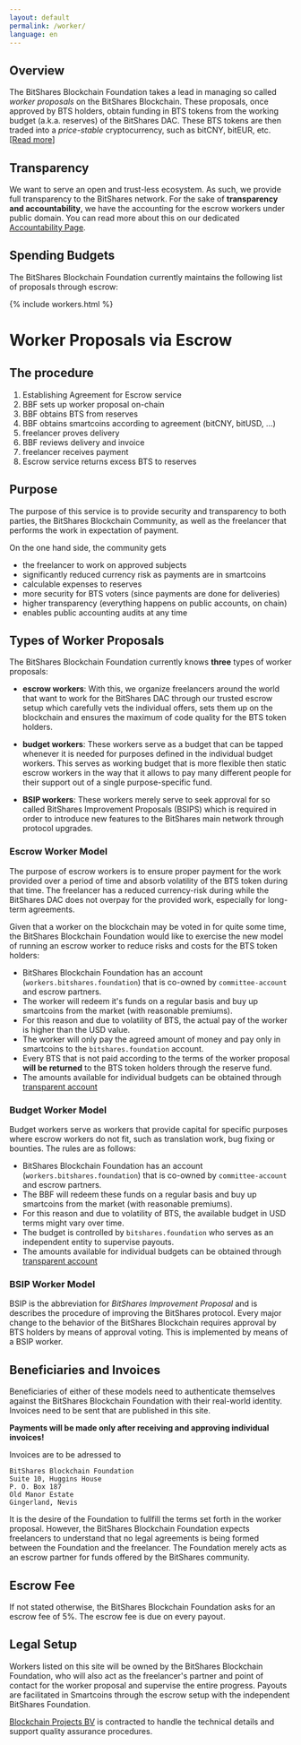 ```yaml
---
layout: default
permalink: /worker/
language: en
---
```


## Overview

The BitShares Blockchain Foundation takes a lead in managing so called
*worker proposals* on the BitShares Blockchain. These proposals, once
approved by BTS holders, obtain funding in BTS tokens from the working
budget (a.k.a. reserves) of the BitShares DAC. These BTS tokens are then
traded into a *price-stable* cryptocurrency, such as bitCNY, bitEUR,
etc. \[[Read more](#worker-proposals-via-escrow)\]

## Transparency

We want to serve an open and trust-less ecosystem. As such, we provide
full transparency to the BitShares network.
For the sake of **transparency and accountability**, we have the
accounting for the escrow workers under public domain. You can read more
about this on our dedicated [Accountability Page](/accounting).

## Spending Budgets

The BitShares Blockchain Foundation currently maintains the following
list of proposals through escrow:

{% include workers.html %}

# Worker Proposals via Escrow

## The procedure

1. Establishing Agreement for Escrow service
2. BBF sets up worker proposal on-chain
3. BBF obtains BTS from reserves
4. BBF obtains smartcoins according to agreement (bitCNY, bitUSD, ...)
5. freelancer proves delivery
6. BBF reviews delivery and invoice
7. freelancer receives payment
8. Escrow service returns excess BTS to reserves

## Purpose

The purpose of this service is to provide security and transparency to
both parties, the BitShares Blockchain Community, as well as the
freelancer that performs the work in expectation of payment.

On the one hand side, the community gets

 * the freelancer to work on approved subjects
 * significantly reduced currency risk as payments are in smartcoins
 * calculable expenses to reserves
 * more security for BTS voters (since payments are done for deliveries)
 * higher transparency (everything happens on public accounts, on chain)
 * enables public accounting audits at any time

## Types of Worker Proposals

The BitShares Blockchain Foundation currently knows **three** types of
worker proposals:

* **escrow workers**: With this, we organize
  freelancers around the world that want to work for the BitShares DAC
  through our trusted escrow setup which carefully vets the individual
  offers, sets them up on the blockchain and ensures the maximum of code
  quality for the BTS token holders.

* **budget workers**: These workers serve as a budget
  that can be tapped whenever it is needed for purposes defined in the
  individual budget workers. This serves as working budget that is more
  flexible then static escrow workers in the way that it allows to pay
  many different people for their support out of a single purpose-specific
  fund.

* **BSIP workers**: These workers merely serve to seek
  approval for so called BitShares Improvement Proposals (BSIPS) which
  is required in order to introduce new features to the BitShares main
  network through protocol upgrades.

### Escrow Worker Model

The purpose of escrow workers is to ensure proper payment for the work
provided over a period of time and absorb volatility of the BTS token
during that time. The freelancer has a reduced currency-risk during
while the BitShares DAC does not overpay for the provided work,
especially for long-term agreements.

Given that a worker on the blockchain may be voted in for quite some
time, the BitShares Blockchain Foundation would like to exercise the new
model of running an escrow worker to reduce risks and costs for the BTS
token holders:

* BitShares Blockchain Foundation has an account (`workers.bitshares.foundation`) that is co-owned by `committee-account` and escrow partners.
* The worker will redeem it's funds on a regular basis and buy up smartcoins from the market (with reasonable premiums).
* For this reason and due to volatility of BTS, the actual pay of the worker is higher than the USD value.
* The worker will only pay the agreed amount of money and pay only in smartcoins to the `bitshares.foundation` account.
* Every BTS that is not paid according to the terms of the worker proposal **will be returned** to the BTS token holders through the reserve fund.
* The amounts available for individual budgets can be obtained through [transparent account](/accounting)

### Budget Worker Model

Budget workers serve as workers that provide capital for specific
purposes where escrow workers do not fit, such as translation work,
bug fixing or bounties. The rules are as follows:

* BitShares Blockchain Foundation has an account (`workers.bitshares.foundation`) that is co-owned by `committee-account` and escrow partners.
* The BBF will redeem these funds on a regular basis and buy up smartcoins from the market (with reasonable premiums).
* For this reason and due to volatility of BTS, the available budget in USD terms might vary over time.
* The budget is controlled by `bitshares.foundation` who serves as an independent entity to supervise payouts.
* The amounts available for individual budgets can be obtained through [transparent account](/accounting)

### BSIP Worker Model

BSIP is the abbreviation for *BitShares Improvement Proposal* and is
describes the procedure of improving the BitShares protocol. Every major
change to the behavior of the BitShares Blockchain requires approval by
BTS holders by means of approval voting. This is implemented by means of
a BSIP worker.

## Beneficiaries and Invoices

Beneficiaries of either of these models need to authenticate themselves
against the BitShares Blockchain Foundation with their real-world identity.
Invoices need to be sent that are published in this site.

**Payments will be made only after receiving and approving individual invoices!**

Invoices are to be adressed to

    BitShares Blockchain Foundation
    Suite 10, Huggins House
    P. O. Box 187
    Old Manor Estate
    Gingerland, Nevis

It is the desire of the Foundation to fullfill the terms set forth in
the worker proposal. However, the BitShares Blockchain Foundation
expects freelancers to understand that no legal agreements is being
formed between the Foundation and the freelancer. The Foundation merely
acts as an escrow partner for funds offered by the BitShares community. 

## Escrow Fee

If not stated otherwise, the BitShares Blockchain Foundation asks for an
escrow fee of 5%. The escrow fee is due on every payout.

## Legal Setup

Workers listed on this site will be owned by the BitShares Blockchain
Foundation, who will also act as the freelancer's partner and point of
contact for the worker proposal and supervise the entire progress.
Payouts are facilitated in Smartcoins through the escrow setup with the
independent BitShares Foundation.

[Blockchain Projects BV](http://blockchainprojectsbv.com) is contracted to 
handle the technical details and support quality assurance procedures.
